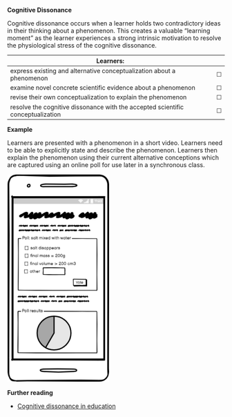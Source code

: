 **Cognitive Dissonance**  

Cognitive dissonance occurs when a learner holds two contradictory ideas in their thinking about a phenomenon.  This creates a valuable “learning moment” as the learner experiences a strong intrinsic motivation to resolve the physiological stress of the cognitive dissonance.

| Learners:     |   |  
| ------------- | ------------- |
|express existing and alternative conceptualization about a phenomenon|&#9744;| 
|examine novel concrete scientific evidence about a phenomenon|&#9744;| 
|revise their own conceptualization to explain the phenomenon|&#9744;| 
|resolve the cognitive dissonance with the accepted scientific conceptualization |&#9744;|

**Example**  

Learners are presented with a phenomenon in a short video. Learners need to be able to explicitly state and describe the phenomenon. Learners then explain the phenomenon using their current alternative conceptions which are captured using an online poll for use later in a synchronous class.  

<img src="https://github.com/warwick-bailey-work/lxd-sys/raw/main/md/images/cognitive-dissonance.png" height="480">  

**Further reading**  

* <a href="https://en.wikipedia.org/wiki/Cognitive_dissonance#Education" target="_top">Cognitive dissonance in education</a>

<div style="page-break-after: always;"></div>

